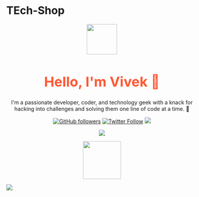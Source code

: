 # TEch-Shop

<p align="center">
<img src="https://github.com/AryanVBW/kali-Linux-Android/releases/download/1/removebackground.png" height="80">
</p>
<div align="center">
<h1 style="font-size: 36px; color: #FF5733;">Hello, I'm Vivek 👋</h1>

I'm a passionate developer, coder, and technology geek with a knack for hacking into challenges and solving them one line of code at a time. 🚀

[![GitHub followers](https://img.shields.io/github/followers/yourusername?label=Follow&style=social)](https://github.com/Aryanvbw)
[![Twitter Follow](https://img.shields.io/twitter/follow/yourtwitterhandle?label=Follow&style=social)](https://x.com/vivekwagadare?t=nuIH3LUbo8o2o1Rjxot-hA&s=09)
<a href="https://instagram.com/vivekbw"><img src="https://img.shields.io/badge/Instagram-Follow%20@Vivek-E1306C"/></a>

<a href="https://instagram.com/aryan_technolog1es"><img src="https://img.shields.io/badge/Instagram-Follow%20@Aryan_Technologies-E1306C"/></a>
</div>

<p align="center">
  <a href="https://github.com/TEch1Shop/TEch-Shop/releases/download/V1/TEch-Shop.apk">
    <img src="https://github.com/TEch1Shop/TEch1Shop/releases/download/L1/download.png" height="100" onclick="window.location.href='https://github.com/TEch1Shop/TEch-Shop/releases/download/V1/TEch-Shop.apk; return false;">
  </a>
</p>
<img src="https://github.com/AryanVBW/AryanVBW/releases/download/L2/Vivek.gif">
<br/>
